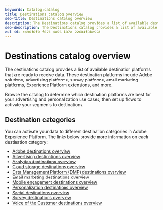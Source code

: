 ```yaml
---
keywords: Catalog;catalog
title: Destinations catalog overview
seo-title: Destinations catalog overview
description: The Destinations catalog provides a list of available destinations that are ready to receive data. These destinations include Adobe solutions, advertising platforms, survey platforms, email marketing platforms, and more.
seo-description: The Destinations catalog provides a list of available destinations that are ready to receive data. These destinations include Adobe solutions, advertising platforms, survey platforms, email marketing platforms, and more.
exl-id: c490f6f0-f673-4a56-b87a-22884f8be92d
---
```

# Destinations catalog overview

The destinations catalog provides a list of available destination platforms that are ready to receive data. These destination platforms include Adobe solutions, advertising platforms, survey platforms, email marketing platforms, Experience Platform extensions, and more. 

Browse the catalog to determine which destination platforms are best for your advertising and personalization use cases, then set up flows to activate your segments to destinations.

## Destination categories

You can activate your data to different destination categories in Adobe Experience Platform. The links below provide more information on each destination category:

- [Adobe destinations overview](adobe/overview.md)
- [Advertising destinations overview](advertising/overview.md)
- [Analytics destinations overview](analytics/overview.md)
- [Cloud storage destinations overview](cloud-storage/overview.md)
- [Data Management Platform (DMP) destinations overview](data-management/overview.md)
- [Email marketing destinations overview](email-marketing/overview.md)
- [Mobile engagement destinations overview](mobile-engagement/overview.md)
- [Personalization destinations overview](personalization/overview.md)
- [Social destinations overview](social/overview.md)
- [Survey destinations overview](survey/overview.md)
- [Voice of the Customer destinations overview](voice/overview.md)
